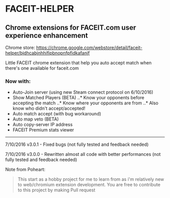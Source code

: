 # FACEIT-HELPER
## Chrome extensions for FACEIT.com user experience enhancement

Chrome store:
https://chrome.google.com/webstore/detail/faceit-helper/bjdhcabjnhhifipbnopnfpfidkafanjf

Little FACEIT chrome extension that help you auto accept match when there's one available for faceit.com

### Now with:
* Auto-Join server (using new Steam connect protocol on 6/10/2016)
* Show Matched Players (BETA)
  ..* Know your opponents before accepting the match
  ..* Know where your opponents are from
  ..* Also know who didn't accept/accepted!
* Auto match accept (with bug workaround)
* Auto map veto (BETA)
* Auto copy-server IP address
* FACEIT Premium stats viewer

---------------------------------------------------------------------------------
7/10/2016
v3.0.1 - Fixed bugs
(not fully tested and feedback needed)

7/10/2016
v3.0.0 - Rewritten almost all code with better performances
(not fully tested and feedback needed)

Note from Poheart:
> This start as a hobby project for me to learn from as i'm relatively new to web/chromium extension development.
> You are free to contribute to this project by making Pull request

